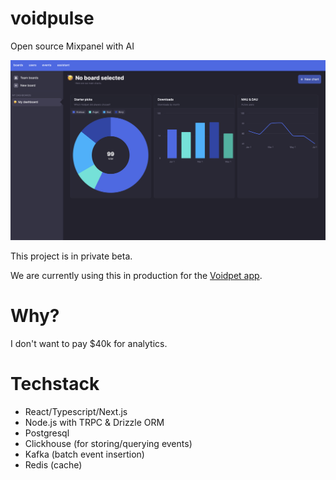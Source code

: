 # voidpulse

Open source Mixpanel with AI

![voidpulse graph ui](/assets/readme-visual3.jpeg)

This project is in private beta.

We are currently using this in production for the [Voidpet app](https://voidpet.com).

# Why?

I don't want to pay $40k for analytics.

# Techstack

- React/Typescript/Next.js
- Node.js with TRPC & Drizzle ORM
- Postgresql
- Clickhouse (for storing/querying events)
- Kafka (batch event insertion)
- Redis (cache)
